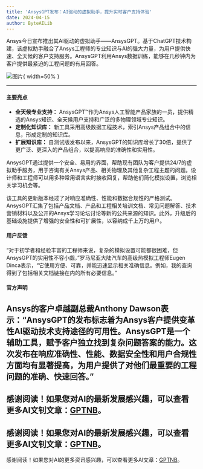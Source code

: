 ```yaml
---
title: 'AnsysGPT发布：AI驱动的虚拟助手，提升实时客户支持体验'
date: 2024-04-15
author: ByteAILib
---
```


Ansys今日宣布推出其AI驱动的虚拟助手——AnsysGPT。基于ChatGPT技术构建，该虚拟助手融合了Ansys工程师的专业知识与AI的强大力量，为用户提供快速、全天候的客户支持服务。AnsysGPT利用Ansys数据训练，能够在几秒钟内为客户提供最紧迫的工程问题的有用回答。

![图片](https://ai-techpark.com/wp-content/uploads/2024/04/Ansys.jpg){ width=50% }

---

#### **主要亮点**

- **全天候专业支持：** AnsysGPT™作为Ansys人工智能产品家族的一员，提供精选的Ansys知识、全天候用户支持和广泛的多物理领域专业知识。
- **定制化知识库：** 新工具采用高级数据工程技术，索引Ansys产品组合中的信息，形成定制的知识库。
- **扩展知识库：** 自测试版发布以来，AnsysGPT的知识库增长了30倍，提供了更广泛、更深入的产品组合，以提高响应的准确性和实用性。

AnsysGPT通过提供一个安全、易用的界面，帮助现有团队为客户提供24/7的虚拟助手服务，用于咨询有关Ansys产品、相关物理及其他复杂工程主题的问题。设计师和工程师可以用多种常用语言实时接收回复，帮助他们简化模拟设置，浏览相关学习机会等。

该工具的更新版本经过了对响应准确性、性能和数据合规性的严格测试。AnsysGPT汇集了包括产品文档、产品和工程相关培训文档、常见问题解答、技术营销材料以及公开的Ansys学习论坛讨论等新的公共来源的知识。此外，升级后的基础设施提供了增强的安全性和可扩展性，以容纳成千上万的用户。

#### **用户反馈**

“对于初学者和经验丰富的工程师来说，复杂的模拟设置可能都很困难，但AnsysGPT的实用性不容小觑，”罗马尼亚大陆汽车的高级热模拟工程师Eugen Dinca表示，“它使用方便、可靠，并能迅速显示相关准确信息。例如，我的查询得到了包括相关文档链接在内的所有必要信息。”

#### **官方声明**

Ansys的客户卓越副总裁Anthony Dawson表示：“AnsysGPT的发布标志着为Ansys客户提供变革性AI驱动技术支持途径的可用性。AnsysGPT是一个辅助工具，赋予客户独立找到复杂问题答案的能力。这次发布在响应准确性、性能、数据安全性和用户合规性方面均有显著提高，为用户提供了对他们最重要的工程问题的准确、快速回答。”
---
感谢阅读！如果您对AI的最新发展感兴趣，可以查看更多AI文钊文章：[GPTNB](https://gptnb.com)。
---
感谢阅读！如果您对AI的最新发展感兴趣，可以查看更多AI文钊文章：[GPTNB](https://gptnb.com)。
---
感谢阅读！如果您对AI的更多资讯感兴趣，可以查看更多AI文章：[GPTNB](https://gptnb.com)。
